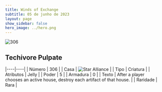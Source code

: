 ```yaml
---
title: Winds of Exchange
subtitle: 05 de junho de 2023
layout: page
show_sidebar: false
hero_image: ../hero.png
---
```


![306](https://mastervault-storage-prod.s3.amazonaws.com/media/card_front/en/600_306_74da4fc62646_en.png)


## Techivore Pulpate

|----|----|
| Número | 306 |
| Casa | ![Star Alliance](https://archonarcana.com/images/thumb/7/7d/Star_Alliance.png/22px-Star_Alliance.png "Aliança Estelar") |
| Tipo | Criatura |
| Atributos | Jelly |
| Poder | 5 |
| Armadura | 0 |
| Texto | After a player chooses an active house, destroy each artifact of that house. |
| Raridade | Rara |
